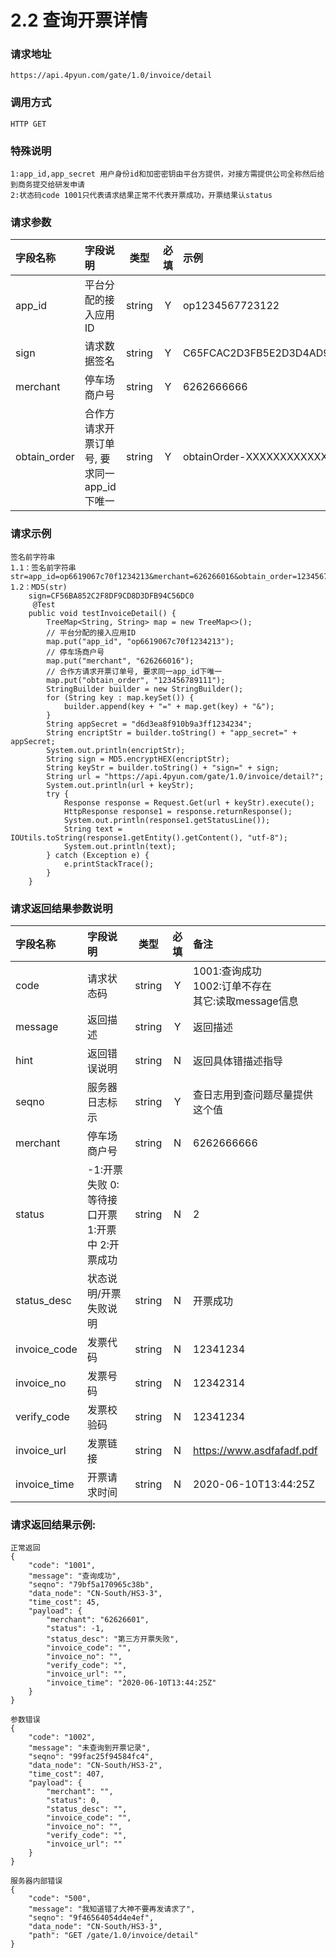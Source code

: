 # 2.2 查询开票详情

### 请求地址

	https://api.4pyun.com/gate/1.0/invoice/detail

### 调用方式

	HTTP GET

### 特殊说明
	1:app_id,app_secret 用户身份id和加密密钥由平台方提供，对接方需提供公司全称然后给到商务提交给研发申请
	2:状态码code 1001只代表请求结果正常不代表开票成功，开票结果认status


### 请求参数

| 字段名称     | 字段说明                                   |  类型  | 必填 | 示例                             |
| :----------- | :----------------------------------------- | :----: | :--: | :------------------------------- |
| app_id       | 平台分配的接入应用ID                       | string |  Y   | op1234567723122                  |
| sign         | 请求数据签名                               | string |  Y   | C65FCAC2D3FB5E2D3D4AD93DD20C8C39 |
| merchant     | 停车场商户号                               | string |  Y   | 6262666666                       |
| obtain_order | 合作方请求开票订单号, 要求同一app_id下唯一 | string |  Y   | obtainOrder-XXXXXXXXXXXXX        |

### 请求示例
```
签名前字符串
1.1：签名前字符串    str=app_id=op6619067c70f1234213&merchant=626266016&obtain_order=123456789111&app_secret=d6d3ea8f910b9a3ff1234234
1.2：MD5(str)
    sign=CF56BA852C2F8DF9CD8D3DFB94C56DC0
     @Test
    public void testInvoiceDetail() {
        TreeMap<String, String> map = new TreeMap<>();
        // 平台分配的接入应用ID
        map.put("app_id", "op6619067c70f1234213");
        // 停车场商户号
        map.put("merchant", "626266016");
        // 合作方请求开票订单号, 要求同一app_id下唯一
        map.put("obtain_order", "123456789111");
        StringBuilder builder = new StringBuilder();
        for (String key : map.keySet()) {
            builder.append(key + "=" + map.get(key) + "&");
        }
        String appSecret = "d6d3ea8f910b9a3ff1234234";
        String encriptStr = builder.toString() + "app_secret=" + appSecret;
        System.out.println(encriptStr);
        String sign = MD5.encryptHEX(encriptStr);
        String keyStr = builder.toString() + "sign=" + sign;
        String url = "https://api.4pyun.com/gate/1.0/invoice/detail?";
        System.out.println(url + keyStr);
        try {
            Response response = Request.Get(url + keyStr).execute();
            HttpResponse response1 = response.returnResponse();
            System.out.println(response1.getStatusLine());
            String text = IOUtils.toString(response1.getEntity().getContent(), "utf-8");
            System.out.println(text);
        } catch (Exception e) {
            e.printStackTrace();
        }
    }
```


### 请求返回结果参数说明
| 字段名称     | 字段说明                                       |  类型  | 必填 | 备注                                                     |
| :----------- | :--------------------------------------------- | :----: | :--: | :------------------------------------------------------- |
| code         | 请求状态码                                     | string |  Y   | 1001:查询成功<br>1002:订单不存在<br>其它:读取message信息 |
| message      | 返回描述                                       | string |  Y   | 返回描述                                                 |
| hint         | 返回错误说明                                   | string |  N   | 返回具体错描述指导                                       |
| seqno        | 服务器日志标示                                 | string |  Y   | 查日志用到查问题尽量提供这个值                           |
| merchant     | 停车场商户号                                   | string |  N   | 6262666666                                               |
| status       | -1:开票失败 0:等待接口开票 1:开票中 2:开票成功 | string |  N   | 2                                                        |
| status_desc  | 状态说明/开票失败说明                          | string |  N   | 开票成功                                                 |
| invoice_code | 发票代码                                       | string |  N   | 12341234                                                 |
| invoice_no   | 发票号码                                       | string |  N   | 12342314                                                 |
| verify_code  | 发票校验码                                     | string |  N   | 12341234                                                 |
| invoice_url  | 发票链接                                       | string |  N   | https://www.asdfafadf.pdf                                |
| invoice_time | 开票请求时间                                   | string |  N   | 2020-06-10T13:44:25Z                                     |


### 请求返回结果示例:

```
正常返回
{
	"code": "1001",
	"message": "查询成功",
	"seqno": "79bf5a170965c38b",
	"data_node": "CN-South/HS3-3",
	"time_cost": 45,
	"payload": {
		"merchant": "62626601",
		"status": -1,
		"status_desc": "第三方开票失败",
		"invoice_code": "",
		"invoice_no": "",
		"verify_code": "",
		"invoice_url": "",
		"invoice_time": "2020-06-10T13:44:25Z"
	}
}
```

```
参数错误
{
	"code": "1002",
	"message": "未查询到开票记录",
	"seqno": "99fac25f94584fc4",
	"data_node": "CN-South/HS3-2",
	"time_cost": 407,
	"payload": {
		"merchant": "",
		"status": 0,
		"status_desc": "",
		"invoice_code": "",
		"invoice_no": "",
		"verify_code": "",
		"invoice_url": ""
	}
}
```

```
服务器内部错误
{
	"code": "500",
	"message": "我知道错了大神不要再发请求了",
	"seqno": "9f46564054d4e4ef",
	"data_node": "CN-South/HS3-3",
	"path": "GET /gate/1.0/invoice/detail"
}
```

